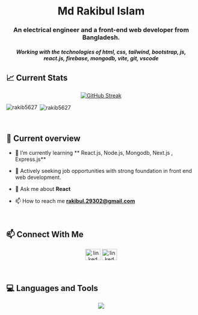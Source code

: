 

<h1 align="center">Md Rakibul Islam</h1>
<h3 align="center">An electrical engineer and a front-end web developer from Bangladesh.</h3>
<h5 align="center">Working with the technologies of html, css, tailwind, bootstrap, js, react.js, firebase, mongodb, vite, git, vscode</h5>


## :chart_with_upwards_trend: Current Stats

<p align="center"><a href="h"><img src="https://github-readme-streak-stats.herokuapp.com?user=Rakib5627&theme=transparent" alt="GitHub Streak" /></a></p>

<p><img align="left" src="https://github-readme-stats.vercel.app/api/top-langs?username=rakib5627&show_icons=true&locale=en&layout=compact" alt="rakib5627" /></p>

<p>&nbsp;<img align="center" src="https://github-readme-stats.vercel.app/api?username=rakib5627&show_icons=true&locale=en" alt="rakib5627" /></p>
<br/>

## :eyes: Current overview

- 🌱 I’m currently learning ** React.js, Node.js, Mongodb, Next.js , Express.js**

<!-- - 👨‍💻  -->

- 🔭 Actively seeking job opportunities with strong foundation in front end web development.

- 💬 Ask me about **React**

- 📫 How to reach me **rakibul.29302@gmail.com**
<br/>

## :mailbox: Connect With Me

<p align="center">
<a href="https://www.linkedin.com/in/md-rakibul-islam-83177829b/" target="blank"><img align="center" src="https://raw.githubusercontent.com/rahuldkjain/github-profile-readme-generator/master/src/images/icons/Social/linked-in-alt.svg" alt="linked in" height="30" width="40" /></a>
<a href="https://www.facebook.com/profile.php?id=100006542651486" target="blank"><img align="center" src="https://raw.githubusercontent.com/rahuldkjain/github-profile-readme-generator/master/src/images/icons/Social/facebook.svg" alt="linked in" height="30" width="40" /></a>
</p><br/>

<!-- <a href="https://twitter.com/" target="blank"><img align="center" src="https://raw.githubusercontent.com/rahuldkjain/github-profile-readme-generator/master/src/images/icons/Social/twitter.svg" alt="ggg" height="30" width="40" /></a> -->

<!-- <a href="https://fb.com/" target="blank"><img align="center" src="https://raw.githubusercontent.com/rahuldkjain/github-profile-readme-generator/master/src/images/icons/Social/facebook.svg" alt="fnb" height="30" width="40" /></a>

<a href="https://instagram.com/" target="blank"><img align="center" src="https://raw.githubusercontent.com/rahuldkjain/github-profile-readme-generator/master/src/images/icons/Social/instagram.svg" alt="fg" height="30" width="40" /></a> -->



## :computer: Languages and Tools

<p align="center">
  <a href="https://skillicons.dev">
    <img src="https://skillicons.dev/icons?i=html,css,tailwind,bootstrap,js,react,firebase,mongodb,vite,git,vscode" />
  </a>
</p>


